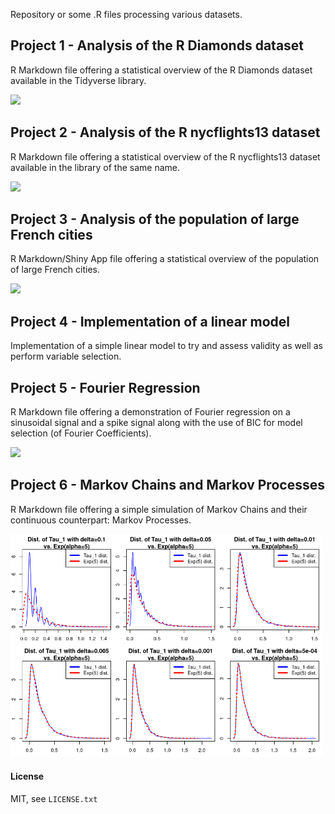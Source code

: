 Repository or some .R files processing various datasets.

## Project 1 - Analysis of the R Diamonds dataset

R Markdown file offering a statistical overview of the R Diamonds dataset available in the Tidyverse library.

<img src="assets/diamonds.gif" width="500">

## Project 2 - Analysis of the R nycflights13 dataset

R Markdown file offering a statistical overview of the R nycflights13 dataset available in the library of the same name.

<img src="assets/flights.gif" width="500">

## Project 3 - Analysis of the population of large French cities

R Markdown/Shiny App file offering a statistical overview of the population of large French cities.

<img src="assets/french_population.gif" width="500">

## Project 4 - Implementation of a linear model 

Implementation of a simple linear model to try and assess validity as well as perform variable selection.

## Project 5 - Fourier Regression

R Markdown file offering a demonstration of Fourier regression on a sinusoidal signal and a spike signal along with the use of BIC for model selection (of Fourier Coefficients). 

<img src="assets/fourier.gif" width="500">

## Project 6 - Markov Chains and Markov Processes

R Markdown file offering a simple simulation of Markov Chains and their continuous counterpart: Markov Processes.

<img src="assets/markov.png" width="500">

#### License

MIT, see `LICENSE.txt`
